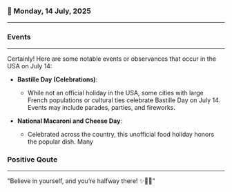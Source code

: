 ### 📅 Monday, 14 July, 2025
------
### Events
------
Certainly! Here are some notable events or observances that occur in the USA on July 14:

- **Bastille Day (Celebrations)**:
  - While not an official holiday in the USA, some cities with large French populations or cultural ties celebrate Bastille Day on July 14. Events may include parades, parties, and fireworks.

- **National Macaroni and Cheese Day**:
  - Celebrated across the country, this unofficial food holiday honors the popular dish. Many
### Positive Qoute
------
"Believe in yourself, and you’re halfway there! ✨💪🌟"
